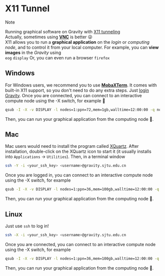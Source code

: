 
# X11 Tunnel
> [!NOTE]
> Running graphical software on Gravity with [X11 tunneling](https://en.wikipedia.org/wiki/X_Window_System)   
> Actually, sometimes using **[VNC](/Advanced/VNC)** is better 😜   
> X11 allows you to run a **graphical application** on the *login* or *computing node*, and to control it from your local computer. For example, you can **view images** in the *Gravity* using    
> `eog`
> `display`
> Or, you can even run a browser
> `firefox`
> 

## Windows

For Windows users, we recommend you to use **[MobaXTerm](https://mobaxterm.mobatek.net/download.html)**. It comes with built-in X11 support, so you don't need to do any extra steps. Just [login Gravity](/Basic/Login). Once you are connected, you can connect to an interactive compute node using the -X switch, for example 🌰

```bash
qsub -I -X -v DISPLAY -l nodes=1:ppn=72,mem=1gb,walltime=12:00:00 -q normal
```

Then, you can run your graphical application from the computing node 🎉.

## Mac

Mac users would need to install the program called [XQuartz](https://www.xquartz.org). After installation, double-click on the XQuartz icon to start it (it usually installs into `Applications` -> `Utilities`). Then, in a terminal window

```bash
ssh -Y -i <your_ssh_key> <username>@gravity.sjtu.edu.cn
```

Once you are logged in, you can connect to an interactive compute node using the -X switch, for example

```bash
qsub -I -X -v DISPLAY -l nodes=1:ppn=36,mem=100gb,walltime=12:00:00 -q normal
```

Then, you can run your graphical application from the computing node 🎉.

## Linux
Just use `ssh` to log in!

```bash
ssh -X -i <your_ssh_key> <username>@gravity.sjtu.edu.cn
```

Once you are connected, you can connect to an interactive compute node using the -X switch, for example

```bash
qsub -I -X -v DISPLAY -l nodes=1:ppn=36,mem=100gb,walltime=12:00:00 -q normal
```

Then, you can run your graphical application from the computing node 🎉.
